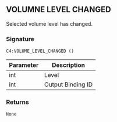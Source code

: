 ## VOLUMNE LEVEL CHANGED

Selected volume level has changed.


### Signature

`C4:VOLUME_LEVEL_CHANGED ()`


| Parameter | Description |
| --- | --- |
| int | Level |
| int | Output Binding ID |


### Returns

`None`